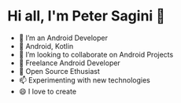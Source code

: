  <h1>Hi all, I'm Peter Sagini 👋</h1>

- 🔭 I’m an Android Developer
- 🌱 Android, Kotlin
- 👯 I’m looking to collaborate on Android Projects
- 🤔 Freelance Android Developer
- 💬 Open Source Ethusiast
- 📫 Experimenting with new technologies
- 😄 I love to create 
